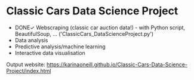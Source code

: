 # Classic Cars Data Science Project

- DONE✓ Webscraping (classic car auction data!) - with Python script, BeautifulSoup, ... ('ClassicCars_DataScienceProject.py')
- Data analysis
- Predictive analysis/machine learning
- Interactive data visualisation

Output website: https://karinaoneill.github.io/Classic-Cars-Data-Science-Project/index.html
